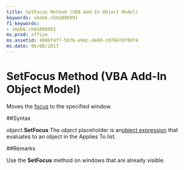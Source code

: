 ```yaml
---
title: SetFocus Method (VBA Add-In Object Model)
keywords: vbob6.chm1098991
f1_keywords:
- vbob6.chm1098991
ms.prod: office
ms.assetid: 408bf4f7-5b76-e9dc-de60-c076470f88f4
ms.date: 06/08/2017
---
```



# SetFocus Method (VBA Add-In Object Model)



Moves the [focus](../../Glossary/vbe-glossary.md) to the specified window.

##Syntax

_object_**.SetFocus**
The  _object_ placeholder is an[object expression](../../Glossary/vbe-glossary.md) that evaluates to an object in the Applies To list.

##Remarks

Use the  **SetFocus** method on windows that are already visible.

